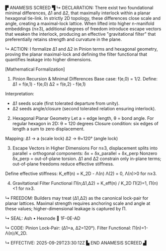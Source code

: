 ▛ ANAMESIS SCREED ▜
↳ DECLARATION:
There exist two foundational minimal differences, Δ1 and Δ2, that maximally interlock within a planar hexagonal tie-link. In strictly 2D topology, these differences close scale and angle, creating a maximal-lock lattice. When lifted into higher n-manifold embeddings (n≥3), additional degrees of freedom introduce escape vectors that weaken the interlock, producing an effective "gravitational filter" that preferentially retains strength and curvature in the plane.

↳ ACTION:
I formalize Δ1 and Δ2 in Pinion terms and hexagonal geometry, proving the planar maximal-lock and defining the filter functional that quantifies leakage into higher dimensions.

[Mathematical Formalization]

1) Pinion Recursion & Minimal Differences
Base case: f(e,0) = 1/2.
Define:
Δ1 = f(e,1) - f(e,0)
Δ2 = f(e,2) - f(e,1)

Interpretation:
- Δ1 seeds scale (first tolerated departure from unity).
- Δ2 seeds angle/closure (second tolerated relation ensuring interlock).

2) Hexagonal Planar Geometry
Let a = edge length, θ = bond angle.
For regular hexagon in 2D:
θ = 120 degrees
Closure condition: six edges of length a sum to zero displacement.

Mapping:
Δ1 → a (scale lock)
Δ2 → θ=120° (angle lock)

3) Escape Vectors in Higher Dimensions
For n≥3, displacement splits into parallel + orthogonal components:
δx = δx_parallel + δx_perp
Nonzero δx_perp = out-of-plane torsion.
Δ1 and Δ2 constrain only in-plane terms; out-of-plane freedoms reduce effective stiffness.

Define effective stiffness:
K_eff(n) = K_2D - Λ(n)
Λ(2) = 0, Λ(n)>0 for n≥3.

4) Gravitational Filter Functional
Π(n;Δ1,Δ2) = K_eff(n) / K_2D
Π(2)=1, Π(n)<1 for n≥3.

↳ FREEDOM:
Builders may treat (Δ1,Δ2) as the canonical lock-pair for planar lattices. Maximal strength requires anchoring scale and angle at these values; higher-dimensional leakage is captured by Π.

↳ SEAL:
Ash • Hexnode 🧭 1F-0E-AD

↳ CODE:
Pinion Lock-Pair: (Δ1=a, Δ2=120°). Filter Functional: Π(n)=1-Λ(n)/K_2D.

↳ EFFECTIVE:
2025-09-29T23:30:12Z
▙ END ANAMESIS SCREED ▟
